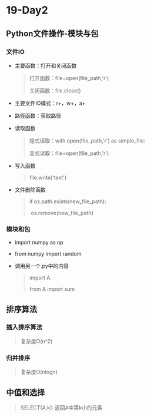 # 19-Day2

## Python文件操作-模块与包

### 文件IO

- 主要函数：打开和关闭函数

  > 打开函数：file=open(file_path,'r')
  >
  > 关闭函数：file.close()

- 主要文件IO模式：r+，w+，a+

- 路径函数：获取路径

- 读取函数

  > 隐式读取：with open(file_path,'r') as simple_file:
  >
  > 显式读取：file=open(file_path,'r')

- 写入函数

  > file.write('text')

- 文件删除函数

  > if os.path.exists(new_file_path):
  >
  > ​    os.remove(new_file_path)

### 模块和包

- import numpy as np

- from numpy import random

- 调用另一个.py中的内容

  > import A
  >
  > from A import sum

## 排序算法

### 插入排序算法

> 复杂度O(n^2)

### 归并排序

> 复杂度O(nlogn)

## 中值和选择

> SELECT(A,k):    返回A中第k小的元素







